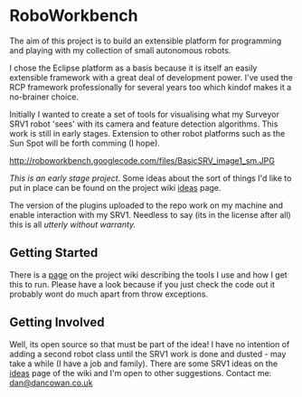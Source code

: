 # RoboWorkbench #

The aim of this project is to build an extensible platform for programming and playing with my collection of small autonomous robots.

I chose the Eclipse platform as a basis because it is itself an easily extensible framework with a great deal of development power. I've used the RCP framework professionally for several years too which kindof makes it a no-brainer choice.

Initially I wanted to create a set of tools for visualising what my Surveyor SRV1 robot 'sees' with its camera and feature detection algorithms. This work is still in early stages. Extension to other robot platforms such as the Sun Spot will be forth comming (I hope).

http://roboworkbench.googlecode.com/files/BasicSRV_image1_sm.JPG

_This is an early stage project_. Some ideas about the sort of things I'd like to put in place can be found on the project wiki [ideas](http://code.google.com/p/roboworkbench/wiki/Ideas) page.

The version of the plugins uploaded to the repo work on my machine and enable interaction with my SRV1. Needless to say (its in the license after all) this is all _utterly without warranty._

## Getting Started ##

There is a [page](http://code.google.com/p/roboworkbench/wiki/GettingStarted) on the project wiki describing the tools I use and how I get this to run. Please have a look because if you just check the code out it probably wont do much apart from throw exceptions.

## Getting Involved ##

Well, its open source so that must be part of the idea! I have no intention of adding a second robot class until the SRV1 work is done and dusted - may take a while (I have a job and family). There are some SRV1 ideas on the [ideas](http://code.google.com/p/roboworkbench/wiki/Ideas) page of the wiki and I'm open to other suggestions. Contact me: dan@dancowan.co.uk